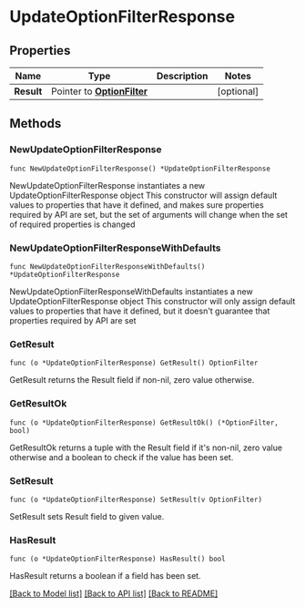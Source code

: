 # UpdateOptionFilterResponse

## Properties

Name | Type | Description | Notes
------------ | ------------- | ------------- | -------------
**Result** | Pointer to [**OptionFilter**](OptionFilter.md) |  | [optional] 

## Methods

### NewUpdateOptionFilterResponse

`func NewUpdateOptionFilterResponse() *UpdateOptionFilterResponse`

NewUpdateOptionFilterResponse instantiates a new UpdateOptionFilterResponse object
This constructor will assign default values to properties that have it defined,
and makes sure properties required by API are set, but the set of arguments
will change when the set of required properties is changed

### NewUpdateOptionFilterResponseWithDefaults

`func NewUpdateOptionFilterResponseWithDefaults() *UpdateOptionFilterResponse`

NewUpdateOptionFilterResponseWithDefaults instantiates a new UpdateOptionFilterResponse object
This constructor will only assign default values to properties that have it defined,
but it doesn't guarantee that properties required by API are set

### GetResult

`func (o *UpdateOptionFilterResponse) GetResult() OptionFilter`

GetResult returns the Result field if non-nil, zero value otherwise.

### GetResultOk

`func (o *UpdateOptionFilterResponse) GetResultOk() (*OptionFilter, bool)`

GetResultOk returns a tuple with the Result field if it's non-nil, zero value otherwise
and a boolean to check if the value has been set.

### SetResult

`func (o *UpdateOptionFilterResponse) SetResult(v OptionFilter)`

SetResult sets Result field to given value.

### HasResult

`func (o *UpdateOptionFilterResponse) HasResult() bool`

HasResult returns a boolean if a field has been set.


[[Back to Model list]](../README.md#documentation-for-models) [[Back to API list]](../README.md#documentation-for-api-endpoints) [[Back to README]](../README.md)


